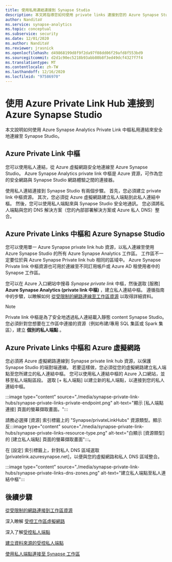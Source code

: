 ```yaml
---
title: 使用私用連結連接到 Synapse Studio
description: 本文將指導您如何使用 private links 連接到您的 Azure Synapse Studio
author: NanditaV
ms.service: synapse-analytics
ms.topic: conceptual
ms.subservice: security
ms.date: 12/01/2020
ms.author: NanditaV
ms.reviewer: jrasnick
ms.openlocfilehash: d49868199d8f9f2da97f08dd06f29afd8f553bd9
ms.sourcegitcommit: d2d1c90ec5218b93abb80b8f3ed49dcf4327f7f4
ms.translationtype: MT
ms.contentlocale: zh-TW
ms.lasthandoff: 12/16/2020
ms.locfileid: "97586970"
---
```

# <a name="connect-to-azure-synapse-studio-using-azure-private-link-hubs"></a>使用 Azure Private Link Hub 連接到 Azure Synapse Studio 

本文說明如何使用 Azure Synapse Analytics Private Link 中樞私用連結來安全地連線至 Synapse Studio。 

## <a name="azure-private-link-hubs"></a>Azure Private Link 中樞 
您可以使用私人連結，從 Azure 虛擬網路安全地連線至 Azure Synapse Studio。 Azure Synapse Analytics private link 中樞是 Azure 資源，可作為您的安全網路與 Synapse Studio 網路體驗之間的連接器。 

使用私人連結連接到 Synapse Studio 有兩個步驟。 首先，您必須建立 private link 中樞資源。 其次，您必須從 Azure 虛擬網路建立私人端點到此私人連結中樞。 然後，您可以使用私人端點來與 Synapse Studio 安全地通訊。 您必須將私人端點與您的 DNS 解決方案（您的內部部署解決方案或 Azure 私人 DNS）整合。 

## <a name="azure-private-links-hubs-and-azure-synapse-studio"></a>Azure Private Links 中樞和 Azure Synapse Studio
您可以使用單一 Azure Synapse private link hub 資源，以私人連線至使用 Azure Synapse Studio 的所有 Azure Synapse Analytics 工作區。 工作區不一定要位於與 Azure Synapse Private link hub 相同的區域中。 Azure Synapse Private link 中樞資源也可用於連線至不同訂用帳戶或 Azure AD 租使用者中的 Synapse 工作區。

您可以在 Azure 入口網站中搜尋 *Synapse private link* 中樞，然後選取 [服務] **Azure Synapse Analytics (private link 中樞)** ，建立私人連結中樞。 遵循指南中的步驟，以瞭解如何 [從受限制的網路連線至工作區資源](./how-to-connect-to-workspace-from-restricted-network.md) 以取得詳細資料。

>[!NOTE]
>Private link 中樞是為了安全地透過私人連結載入靜態 content Synapse Studio。 您必須針對您想要在工作區中連接的資源（例如布建/專用 SQL 集區或 Spark 集區），建立 **個別的私人端點** 。 

## <a name="azure-private-links-hubs-and-azure-virtual-network"></a>Azure Private Links 中樞和 Azure 虛擬網路
您必須將 Azure 虛擬網路連線到 Synapse private link hub 資源，以保護 Synapse Studio 的端對端連線。 若要這樣做，您必須從您的虛擬網路建立私人端點至您所建立的私人連結中樞。 您可以使用私人連結中樞的 Azure 入口網站，並移至私人端點區段。 選取 [+ 私人端點] 以建立新的私人端點，以連接到您的私人連結中樞。

:::image type="content" source="./media/synapse-private-link-hubs/synapse-private-links-private-endpoint.png" alt-text="顯示 [私人端點連接] 頁面的螢幕擷取畫面。":::

請務必選擇 [資源] 索引標籤上的 "Synapse/privateLinkHubs" 資源類型。顯示反:::image type="content" source="./media/synapse-private-link-hubs/synapse-private-links-resource-type.png" alt-text="白顯示 [資源類型] 的 [建立私人端點] 頁面的螢幕擷取畫面":::。

在 [設定] 索引標籤上，針對私人 DNS 區域選取 [privatelink.azuresynapse.net]，以便與您的虛擬網路和私人 DNS 區域整合。

:::image type="content" source="./media/synapse-private-link-hubs/synapse-private-links-dns-zones.png" alt-text="建立私人端點至私人連結中樞":::

## <a name="next-steps"></a>後續步驟

[從受限制的網路連接到工作區資源](./how-to-connect-to-workspace-from-restricted-network.md)

深入瞭解 [受控工作區虛擬網路](./synapse-workspace-managed-vnet.md)

深入了解[受控私人端點](./synapse-workspace-managed-private-endpoints.md)

[建立資料來源的受控私人端點](./how-to-create-managed-private-endpoints.md)

[使用私人端點連接至 Synapse 工作區](./how-to-connect-to-workspace-with-private-links.md)

